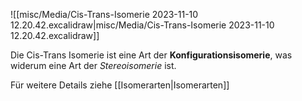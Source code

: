 
![[misc/Media/Cis-Trans-Isomerie 2023-11-10 12.20.42.excalidraw|misc/Media/Cis-Trans-Isomerie 2023-11-10 12.20.42.excalidraw]]

Die Cis-Trans Isomerie ist eine Art der **Konfigurationsisomerie**, was widerum eine Art der *Stereoisomerie* ist. 

Für weitere Details ziehe [[Isomerarten|Isomerarten]]